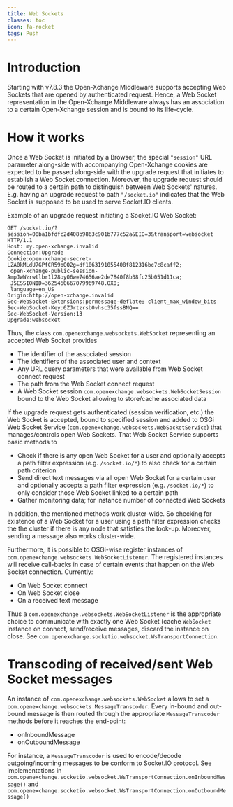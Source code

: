 ```yaml
---
title: Web Sockets
classes: toc
icon: fa-rocket
tags: Push
---
```


# Introduction

Starting with v7.8.3 the Open-Xchange Middleware supports accepting Web Sockets that are opened by authenticated request. Hence, a Web Socket
representation in the Open-Xchange Middleware always has an association to a certain Open-Xchange session and is bound to its life-cycle.


# How it works

Once a Web Socket is initiated by a Browser, the special `"session"` URL parameter along-side with accompanying Open-Xchange cookies are
expected to be passed along-side with the upgrade request that initiates to establish a Web Socket connection. Moreover, the upgrade request
should be routed to a certain path to distinguish between Web Sockets' natures. E.g. having an upgrade request to path `"/socket.io"`
indicates that the Web Socket is supposed to be used to serve Socket.IO clients.

Example of an upgrade request initiating a Socket.IO Web Socket:

```
GET /socket.io/?session=00ba1bfdfc2d408b9863c901b777c52a&EIO=3&transport=websocket HTTP/1.1
Host: my.open-xchange.invalid
Connection:Upgrade
Cookie:open-xchange-secret-LZA0kMLdU7GPfCR59bOQ2g=df1063191055408f812316bc7c8caff2;
 open-xchange-public-session-AmpJwWzrwtlbr1l28oyO6w=74656ae2de7840f8b38fc25b051d11ca;
 JSESSIONID=3625460667079969748.OX0;
 language=en_US
Origin:http://open-xchange.invalid
Sec-WebSocket-Extensions:permessage-deflate; client_max_window_bits
Sec-WebSocket-Key:6ZJrtzrsb0vhsc35fssBNQ==
Sec-WebSocket-Version:13
Upgrade:websocket
```

Thus, the class `com.openexchange.websockets.WebSocket` representing an accepted Web Socket provides

 - The identifier of the associated session
 - The identifiers of the associated user and context
 - Any URL query parameters that were available from Web Socket connect request
 - The path from the Web Socket connect request
 - A Web Socket session `com.openexchange.websockets.WebSocketSession` bound to the Web Socket allowing to store/cache associated data

If the upgrade request gets authenticated (session verification, etc.) the Web Socket is accepted, bound to specified session and added to
OSGi Web Socket Service (`com.openexchange.websockets.WebSocketService`) that manages/controls open Web Sockets. That Web Socket Service supports
basic methods to

 - Check if there is any open Web Socket for a user and optionally accepts a path filter expression (e.g. `/socket.io/*`) to also check for a certain path criterion
 - Send direct text messages via all open Web Socket for a certain user and optionally accepts a path filter expression (e.g. `/socket.io/*`) to only consider those Web Socket linked to a certain path
 - Gather monitoring data; for instance number of connected Web Sockets

In addition, the mentioned methods work cluster-wide. So checking for existence of a Web Socket for a user using a path filter expression
checks the the cluster if there is any node that satisfies the look-up. Moreover, sending a message also works cluster-wide.

Furthermore, it is possible to OSGi-wise register instances of `com.openexchange.websockets.WebSocketListener`. The registered instances will
receive call-backs in case of certain events that happen on the Web Socket connection. Currently:

 - On Web Socket connect
 - On Web Socket close
 - On a received text message

Thus a `com.openexchange.websockets.WebSocketListener` is the appropriate choice to communicate with exactly one Web Socket (cache `WebSocket`
instance on connect, send/receive messages, discard the instance on close. See `com.openexchange.socketio.websocket.WsTransportConnection`.

# Transcoding of received/sent Web Socket messages

An instance of `com.openexchange.websockets.WebSocket` allows to set a `com.openexchange.websockets.MessageTranscoder`. Every in-bound and
out-bound message is then routed through the appropriate `MessageTranscoder` methods before it reaches the end-point:

 - onInboundMessage
 - onOutboundMessage

For instance, a `MessageTranscoder` is used to encode/decode outgoing/incoming messages to be conform to Socket.IO protocol. See
implementations in `com.openexchange.socketio.websocket.WsTransportConnection.onInboundMessage()` and `com.openexchange.socketio.websocket.WsTransportConnection.onOutboundMessage()`
